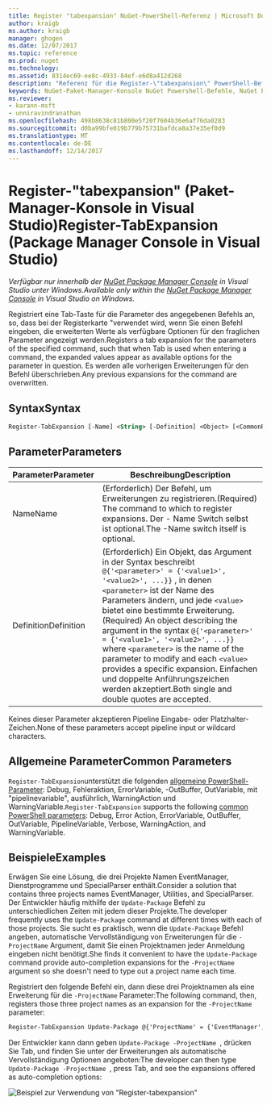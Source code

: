 ```yaml
---
title: Register "tabexpansion" NuGet-PowerShell-Referenz | Microsoft Docs
author: kraigb
ms.author: kraigb
manager: ghogen
ms.date: 12/07/2017
ms.topic: reference
ms.prod: nuget
ms.technology: 
ms.assetid: 8314ec69-ee8c-4933-84ef-e6d8a412d268
description: "Referenz für die Register-\"tabexpansion\" PowerShell-Befehl in der NuGet-Paket-Manager-Konsole in Visual Studio."
keywords: NuGet-Paket-Manager-Konsole NuGet Powershell-Befehle, NuGet Powershell-Referenz zu "Register-tabexpansion"
ms.reviewer:
- karann-msft
- unniravindranathan
ms.openlocfilehash: 498b8638c81b800e5f20f7604b36e6af76da0283
ms.sourcegitcommit: d0ba99bfe019b779b75731bafdca8a37e35ef0d9
ms.translationtype: MT
ms.contentlocale: de-DE
ms.lasthandoff: 12/14/2017
---
```

# <a name="register-tabexpansion-package-manager-console-in-visual-studio"></a><span data-ttu-id="2b9a3-104">Register-"tabexpansion" (Paket-Manager-Konsole in Visual Studio)</span><span class="sxs-lookup"><span data-stu-id="2b9a3-104">Register-TabExpansion (Package Manager Console in Visual Studio)</span></span>

<span data-ttu-id="2b9a3-105">*Verfügbar nur innerhalb der [NuGet Package Manager Console](Package-Manager-Console.md) in Visual Studio unter Windows.*</span><span class="sxs-lookup"><span data-stu-id="2b9a3-105">*Available only within the [NuGet Package Manager Console](Package-Manager-Console.md) in Visual Studio on Windows.*</span></span>

<span data-ttu-id="2b9a3-106">Registriert eine Tab-Taste für die Parameter des angegebenen Befehls an, so, dass bei der Registerkarte "verwendet wird, wenn Sie einen Befehl eingeben, die erweiterten Werte als verfügbare Optionen für den fraglichen Parameter angezeigt werden.</span><span class="sxs-lookup"><span data-stu-id="2b9a3-106">Registers a tab expansion for the parameters of the specified command, such that when Tab is used when entering a command, the expanded values appear as available options for the parameter in question.</span></span> <span data-ttu-id="2b9a3-107">Es werden alle vorherigen Erweiterungen für den Befehl überschrieben.</span><span class="sxs-lookup"><span data-stu-id="2b9a3-107">Any previous expansions for the command are overwritten.</span></span>

## <a name="syntax"></a><span data-ttu-id="2b9a3-108">Syntax</span><span class="sxs-lookup"><span data-stu-id="2b9a3-108">Syntax</span></span>

```ps
Register-TabExpansion [-Name] <String> [-Definition] <Object> [<CommonParameters>]
```

## <a name="parameters"></a><span data-ttu-id="2b9a3-109">Parameter</span><span class="sxs-lookup"><span data-stu-id="2b9a3-109">Parameters</span></span>

| <span data-ttu-id="2b9a3-110">Parameter</span><span class="sxs-lookup"><span data-stu-id="2b9a3-110">Parameter</span></span> | <span data-ttu-id="2b9a3-111">Beschreibung</span><span class="sxs-lookup"><span data-stu-id="2b9a3-111">Description</span></span> |
| --- | --- |
| <span data-ttu-id="2b9a3-112">Name</span><span class="sxs-lookup"><span data-stu-id="2b9a3-112">Name</span></span> | <span data-ttu-id="2b9a3-113">(Erforderlich) Der Befehl, um Erweiterungen zu registrieren.</span><span class="sxs-lookup"><span data-stu-id="2b9a3-113">(Required) The command to which to register expansions.</span></span> <span data-ttu-id="2b9a3-114">Der - Name Switch selbst ist optional.</span><span class="sxs-lookup"><span data-stu-id="2b9a3-114">The -Name switch itself is optional.</span></span> |
| <span data-ttu-id="2b9a3-115">Definition</span><span class="sxs-lookup"><span data-stu-id="2b9a3-115">Definition</span></span> | <span data-ttu-id="2b9a3-116">(Erforderlich) Ein Objekt, das Argument in der Syntax beschreibt `@{'<parameter>' = {'<value1>', '<value2>', ...}}` , in denen `<parameter>` ist der Name des Parameters ändern, und jede `<value>` bietet eine bestimmte Erweiterung.</span><span class="sxs-lookup"><span data-stu-id="2b9a3-116">(Required) An object describing the argument in the syntax `@{'<parameter>' = {'<value1>', '<value2>', ...}}` where `<parameter>` is the name of the parameter to modify and each `<value>` provides a specific expansion.</span></span> <span data-ttu-id="2b9a3-117">Einfachen und doppelte Anführungszeichen werden akzeptiert.</span><span class="sxs-lookup"><span data-stu-id="2b9a3-117">Both single and double quotes are accepted.</span></span> |

<span data-ttu-id="2b9a3-118">Keines dieser Parameter akzeptieren Pipeline Eingabe- oder Platzhalter-Zeichen.</span><span class="sxs-lookup"><span data-stu-id="2b9a3-118">None of these parameters accept pipeline input or wildcard characters.</span></span>

## <a name="common-parameters"></a><span data-ttu-id="2b9a3-119">Allgemeine Parameter</span><span class="sxs-lookup"><span data-stu-id="2b9a3-119">Common Parameters</span></span>

<span data-ttu-id="2b9a3-120">`Register-TabExpansion`unterstützt die folgenden [allgemeine PowerShell-Parameter](http://go.microsoft.com/fwlink/?LinkID=113216): Debug, Fehleraktion, ErrorVariable, -OutBuffer, OutVariable, mit "pipelinevariable", ausführlich, WarningAction und WarningVariable.</span><span class="sxs-lookup"><span data-stu-id="2b9a3-120">`Register-TabExpansion` supports the following [common PowerShell parameters](http://go.microsoft.com/fwlink/?LinkID=113216): Debug, Error Action, ErrorVariable, OutBuffer, OutVariable, PipelineVariable, Verbose, WarningAction, and WarningVariable.</span></span>

## <a name="examples"></a><span data-ttu-id="2b9a3-121">Beispiele</span><span class="sxs-lookup"><span data-stu-id="2b9a3-121">Examples</span></span>

<span data-ttu-id="2b9a3-122">Erwägen Sie eine Lösung, die drei Projekte Namen EventManager, Dienstprogramme und SpecialParser enthält.</span><span class="sxs-lookup"><span data-stu-id="2b9a3-122">Consider a solution that contains three projects names EventManager, Utilities, and SpecialParser.</span></span> <span data-ttu-id="2b9a3-123">Der Entwickler häufig mithilfe der `Update-Package` Befehl zu unterschiedlichen Zeiten mit jedem dieser Projekte.</span><span class="sxs-lookup"><span data-stu-id="2b9a3-123">The developer frequently uses the `Update-Package` command at different times with each of those projects.</span></span> <span data-ttu-id="2b9a3-124">Sie sucht es praktisch, wenn die `Update-Package` Befehl angeben, automatische Vervollständigung von Erweiterungen für die `-ProjectName` Argument, damit Sie einen Projektnamen jeder Anmeldung eingeben nicht benötigt.</span><span class="sxs-lookup"><span data-stu-id="2b9a3-124">She finds it convenient to have the `Update-Package` command provide auto-completion expansions for the `-ProjectName` argument so she doesn't need to type out a project name each time.</span></span> 

<span data-ttu-id="2b9a3-125">Registriert den folgende Befehl ein, dann diese drei Projektnamen als eine Erweiterung für die `-ProjectName` Parameter:</span><span class="sxs-lookup"><span data-stu-id="2b9a3-125">The following command, then, registers those three project names as an expansion for the `-ProjectName` parameter:</span></span>

```ps
Register-TabExpansion Update-Package @{'ProjectName' = {'EventManager', 'Utilities', 'SpecialParser'}}    
```

<span data-ttu-id="2b9a3-126">Der Entwickler kann dann geben `Update-Package -ProjectName `, drücken Sie Tab, und finden Sie unter der Erweiterungen als automatische Vervollständigung Optionen angeboten:</span><span class="sxs-lookup"><span data-stu-id="2b9a3-126">The developer can then type `Update-Package -ProjectName `, press Tab, and see the expansions offered as auto-completion options:</span></span>

![Beispiel zur Verwendung von "Register-tabexpansion"](media/Register-TabExpansion-Example.png)
